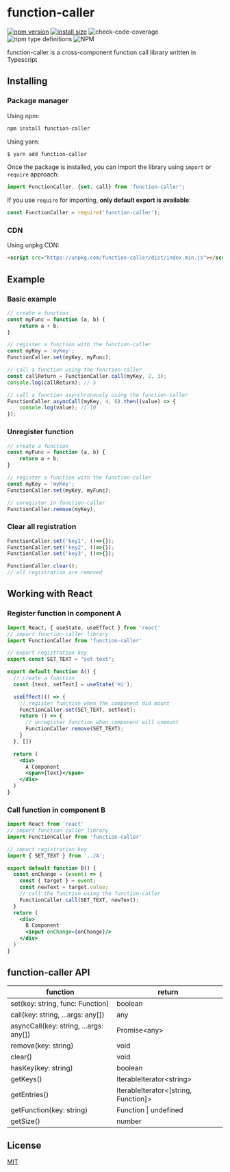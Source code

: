 # function-caller 
[![npm version](https://img.shields.io/npm/v/function-caller)](https://www.npmjs.com/package/function-caller) [![install size](https://img.shields.io/badge/dynamic/json?url=https://packagephobia.com/v2/api.json?p=function-caller&query=$.install.pretty&label=install%20size&style=flat-square)](https://packagephobia.now.sh/result?p=function-caller) ![check-code-coverage](https://img.shields.io/badge/code--coverage-100%25-brightgreen) ![npm type definitions](https://img.shields.io/npm/types/function-caller) ![NPM](https://img.shields.io/npm/l/function-caller)


function-caller is a cross-component function call library written in Typescript

## Installing

### Package manager

Using npm:

```bash
npm install function-caller
```

Using yarn:

```bash
$ yarn add function-caller
```

Once the package is installed, you can import the library using `import` or `require` approach:

```js
import FunctionCaller, {set, call} from 'function-caller';
```

If you use `require` for importing, **only default export is available**:

```js
const FunctionCaller = require('function-caller');
```

### CDN

Using unpkg CDN:

```html
<script src="https://unpkg.com/function-caller/dist/index.min.js"></script>
```

## Example

### Basic example

```js
// create a function
const myFunc = function (a, b) {
    return a + b;
}

// register a function with the function-caller
const myKey = 'myKey';
FunctionCaller.set(myKey, myFunc);

// call a function using the function-caller
const callReturn = FunctionCaller.call(myKey, 2, 3);
console.log(callReturn); // 5

// call a function asynchronously using the function-caller
FunctionCaller.asyncCall(myKey, 4, 6).then((value) => {
    console.log(value); // 10
}); 
```

### Unregister function

```js
// create a function
const myFunc = function (a, b) {
    return a + b;
}

// register a function with the function-caller
const myKey = 'myKey';
FunctionCaller.set(myKey, myFunc);

// unregister in function-caller
FunctionCaller.remove(myKey);
```

### Clear all registration

```js
FunctionCaller.set('key1', ()=>{});
FunctionCaller.set('key2', ()=>{});
FunctionCaller.set('key3', ()=>{});

FunctionCaller.clear();
// all registration are removed
```

## Working with React

### Register function in component A

```jsx
import React, { useState, useEffect } from 'react'
// import function-caller library
import FunctionCaller from 'function-caller'

// export registration key
export const SET_TEXT = "set text";

export default function A() {
  // create a function
  const [text, setText] = useState('Hi');

  useEffect(() => {
    // register function when the component did mount
    FunctionCaller.set(SET_TEXT, setText);
    return () => {
      // unregister function when component will unmount
      FunctionCaller.remove(SET_TEXT);
    }
  }, [])

  return (
    <div>
      A Component
      <span>{text}</span>
    </div>
  )
}
```

### Call function in component B

```jsx
import React from 'react'
// import function-caller library
import FunctionCaller from 'function-caller'

// import registration key
import { SET_TEXT } from '../A';

export default function B() {
  const onChange = (event) => {
    const { target } = event;
    const newText = target.value;
    // call the function using the function-caller
    FunctionCaller.call(SET_TEXT, newText);
  }
  return (
    <div>
      B Component
      <input onChange={onChange}/>
    </div>
  )
}
```

## function-caller API

| function                               | return                                            |
| -------------------------------------- | ------------------------------------------------- |
| set(key: string, func: Function)       | boolean                                           |
| call(key: string, ...args: any[])      | any                                               |
| asyncCall(key: string, ...args: any[]) | Promise\<any>                                     |
| remove(key: string)                    | void                                              |
| clear()                                | void                                              |
| hasKey(key: string)                    | boolean                                           |
| getKeys()                              | IterableIterator\<string>                         |
| getEntries()                           | IterableIterator<[string, Function]>              |
| getFunction(key: string)               | Function                             \| undefined |
| getSize()                              | number                                            |

## License

[MIT](LICENSE)
